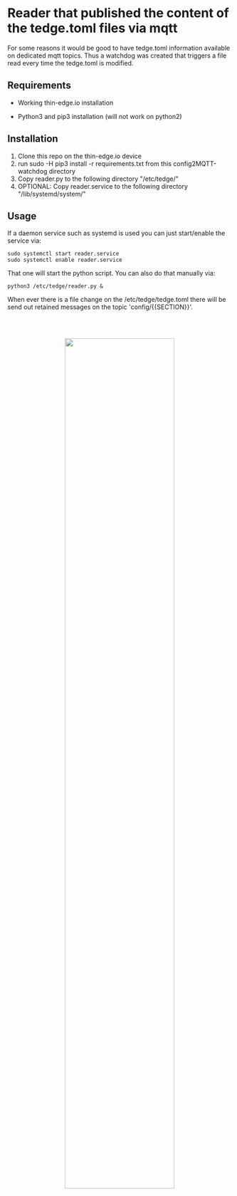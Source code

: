 # Reader that published the content of the tedge.toml files via mqtt

For some reasons it would be good to have tedge.toml information available on dedicated mqtt topics.
Thus a watchdog was created that triggers a file read every time the tedge.toml is modified.

## Requirements

- Working thin-edge.io installation

- Python3 and pip3 installation (will not work on python2)


## Installation 

1. Clone this repo on the thin-edge.io device
2. run sudo -H pip3 install -r requirements.txt from this config2MQTT-watchdog directory
3. Copy reader.py to the following directory "/etc/tedge/"
4. OPTIONAL: Copy reader.service to the following directory "/lib/systemd/system/"

## Usage

If a daemon service such as systemd is used you can just start/enable the service via:

```shell
sudo systemctl start reader.service
sudo systemctl enable reader.service
```

That one will start the python script. You can also do that manually via:


```shell
python3 /etc/tedge/reader.py &
```

When ever there is a file change on the /etc/tedge/tedge.toml there will be send out retained messages on the topic 'config/{{SECTION}}'.

<br/><br/>
<p style="text-indent:30px;">
  <a>
  <center>
    <img width="70%" src="images/mqtt.png">
  </center>
  </a>
</p>
<br/>
